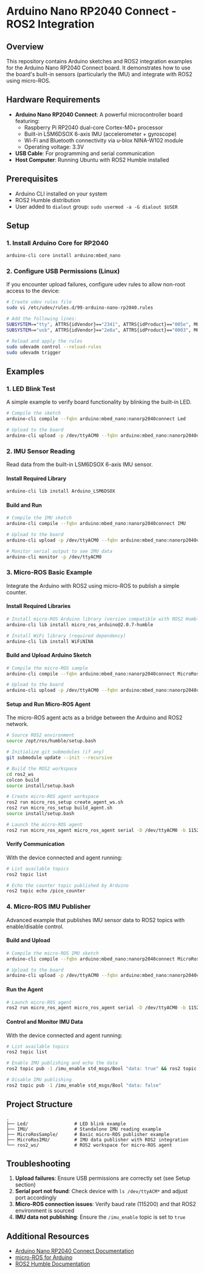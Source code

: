# Arduino Nano RP2040 Connect - ROS2 Integration

## Overview

This repository contains Arduino sketches and ROS2 integration examples for the Arduino Nano RP2040 Connect board. It demonstrates how to use the board's built-in sensors (particularly the IMU) and integrate with ROS2 using micro-ROS.

## Hardware Requirements

- **Arduino Nano RP2040 Connect**: A powerful microcontroller board featuring:
  - Raspberry Pi RP2040 dual-core Cortex-M0+ processor
  - Built-in LSM6DSOX 6-axis IMU (accelerometer + gyroscope)
  - Wi-Fi and Bluetooth connectivity via u-blox NINA-W102 module
  - Operating voltage: 3.3V
- **USB Cable**: For programming and serial communication
- **Host Computer**: Running Ubuntu with ROS2 Humble installed

## Prerequisites

- Arduino CLI installed on your system
- ROS2 Humble distribution
- User added to `dialout` group: `sudo usermod -a -G dialout $USER`

## Setup

### 1. Install Arduino Core for RP2040

```bash
arduino-cli core install arduino:mbed_nano
```

### 2. Configure USB Permissions (Linux)

If you encounter upload failures, configure udev rules to allow non-root access to the device:

```bash
# Create udev rules file
sudo vi /etc/udev/rules.d/99-arduino-nano-rp2040.rules

# Add the following lines:
SUBSYSTEM=="tty", ATTRS{idVendor}=="2341", ATTRS{idProduct}=="005e", MODE="0666", GROUP="dialout"
SUBSYSTEM=="usb", ATTRS{idVendor}=="2e8a", ATTRS{idProduct}=="0003", MODE="0666", GROUP="dialout"

# Reload and apply the rules
sudo udevadm control --reload-rules
sudo udevadm trigger
```

## Examples

### 1. LED Blink Test

A simple example to verify board functionality by blinking the built-in LED.

```bash
# Compile the sketch
arduino-cli compile --fqbn arduino:mbed_nano:nanorp2040connect Led

# Upload to the board
arduino-cli upload -p /dev/ttyACM0 --fqbn arduino:mbed_nano:nanorp2040connect Led
```

### 2. IMU Sensor Reading

Read data from the built-in LSM6DSOX 6-axis IMU sensor.

#### Install Required Library

```bash
arduino-cli lib install Arduino_LSM6DSOX
```

#### Build and Run

```bash
# Compile the IMU sketch
arduino-cli compile --fqbn arduino:mbed_nano:nanorp2040connect IMU

# Upload to the board
arduino-cli upload -p /dev/ttyACM0 --fqbn arduino:mbed_nano:nanorp2040connect IMU

# Monitor serial output to see IMU data
arduino-cli monitor -p /dev/ttyACM0
```

### 3. Micro-ROS Basic Example

Integrate the Arduino with ROS2 using micro-ROS to publish a simple counter.

#### Install Required Libraries

```bash
# Install micro-ROS Arduino library (version compatible with ROS2 Humble)
arduino-cli lib install micro_ros_arduino@2.0.7-humble

# Install WiFi library (required dependency)
arduino-cli lib install WiFiNINA
```

#### Build and Upload Arduino Sketch

```bash
# Compile the micro-ROS sample
arduino-cli compile --fqbn arduino:mbed_nano:nanorp2040connect MicroRosSample

# Upload to the board
arduino-cli upload -p /dev/ttyACM0 --fqbn arduino:mbed_nano:nanorp2040connect MicroRosSample
```

#### Setup and Run Micro-ROS Agent

The micro-ROS agent acts as a bridge between the Arduino and ROS2 network.

```bash
# Source ROS2 environment
source /opt/ros/humble/setup.bash

# Initialize git submodules (if any)
git submodule update --init --recursive

# Build the ROS2 workspace
cd ros2_ws
colcon build
source install/setup.bash

# Create micro-ROS agent workspace
ros2 run micro_ros_setup create_agent_ws.sh
ros2 run micro_ros_setup build_agent.sh
source install/setup.bash

# Launch the micro-ROS agent
ros2 run micro_ros_agent micro_ros_agent serial -D /dev/ttyACM0 -b 115200 -v6
```

#### Verify Communication

With the device connected and agent running:

```bash
# List available topics
ros2 topic list

# Echo the counter topic published by Arduino
ros2 topic echo /pico_counter
```

### 4. Micro-ROS IMU Publisher

Advanced example that publishes IMU sensor data to ROS2 topics with enable/disable control.

#### Build and Upload

```bash
# Compile the micro-ROS IMU sketch
arduino-cli compile --fqbn arduino:mbed_nano:nanorp2040connect MicroRosIMU

# Upload to the board
arduino-cli upload -p /dev/ttyACM0 --fqbn arduino:mbed_nano:nanorp2040connect MicroRosIMU
```

#### Run the Agent

```bash
# Launch micro-ROS agent
ros2 run micro_ros_agent micro_ros_agent serial -D /dev/ttyACM0 -b 115200 -v
```

#### Control and Monitor IMU Data

With the device connected and agent running:

```bash
# List available topics
ros2 topic list

# Enable IMU publishing and echo the data
ros2 topic pub -1 /imu_enable std_msgs/Bool "data: true" && ros2 topic echo /imu/data_raw

# Disable IMU publishing
ros2 topic pub -1 /imu_enable std_msgs/Bool "data: false"
```

## Project Structure

```
.
├── Led/                 # LED blink example
├── IMU/                 # Standalone IMU reading example
├── MicroRosSample/      # Basic micro-ROS publisher example
├── MicroRosIMU/         # IMU data publisher with ROS2 integration
└── ros2_ws/             # ROS2 workspace for micro-ROS agent
```

## Troubleshooting

1. **Upload failures**: Ensure USB permissions are correctly set (see Setup section)
2. **Serial port not found**: Check device with `ls /dev/ttyACM*` and adjust port accordingly
3. **Micro-ROS connection issues**: Verify baud rate (115200) and that ROS2 environment is sourced
4. **IMU data not publishing**: Ensure the `/imu_enable` topic is set to `true`

## Additional Resources

- [Arduino Nano RP2040 Connect Documentation](https://docs.arduino.cc/hardware/nano-rp2040-connect)
- [micro-ROS for Arduino](https://github.com/micro-ROS/micro_ros_arduino)
- [ROS2 Humble Documentation](https://docs.ros.org/en/humble/)

